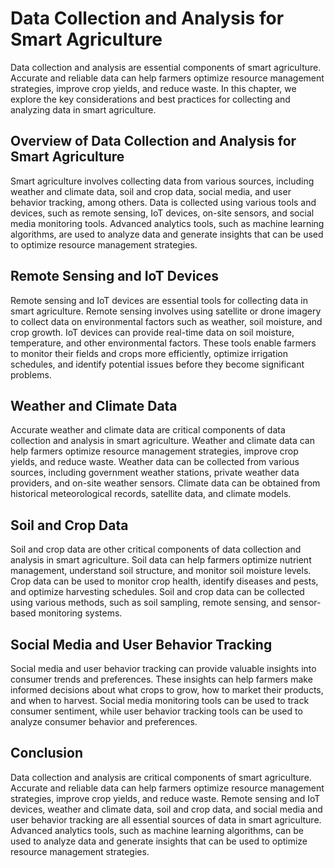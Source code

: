 Data Collection and Analysis for Smart Agriculture
==================================================

Data collection and analysis are essential components of smart agriculture. Accurate and reliable data can help farmers optimize resource management strategies, improve crop yields, and reduce waste. In this chapter, we explore the key considerations and best practices for collecting and analyzing data in smart agriculture.

Overview of Data Collection and Analysis for Smart Agriculture
--------------------------------------------------------------

Smart agriculture involves collecting data from various sources, including weather and climate data, soil and crop data, social media, and user behavior tracking, among others. Data is collected using various tools and devices, such as remote sensing, IoT devices, on-site sensors, and social media monitoring tools. Advanced analytics tools, such as machine learning algorithms, are used to analyze data and generate insights that can be used to optimize resource management strategies.

Remote Sensing and IoT Devices
------------------------------

Remote sensing and IoT devices are essential tools for collecting data in smart agriculture. Remote sensing involves using satellite or drone imagery to collect data on environmental factors such as weather, soil moisture, and crop growth. IoT devices can provide real-time data on soil moisture, temperature, and other environmental factors. These tools enable farmers to monitor their fields and crops more efficiently, optimize irrigation schedules, and identify potential issues before they become significant problems.

Weather and Climate Data
------------------------

Accurate weather and climate data are critical components of data collection and analysis in smart agriculture. Weather and climate data can help farmers optimize resource management strategies, improve crop yields, and reduce waste. Weather data can be collected from various sources, including government weather stations, private weather data providers, and on-site weather sensors. Climate data can be obtained from historical meteorological records, satellite data, and climate models.

Soil and Crop Data
------------------

Soil and crop data are other critical components of data collection and analysis in smart agriculture. Soil data can help farmers optimize nutrient management, understand soil structure, and monitor soil moisture levels. Crop data can be used to monitor crop health, identify diseases and pests, and optimize harvesting schedules. Soil and crop data can be collected using various methods, such as soil sampling, remote sensing, and sensor-based monitoring systems.

Social Media and User Behavior Tracking
---------------------------------------

Social media and user behavior tracking can provide valuable insights into consumer trends and preferences. These insights can help farmers make informed decisions about what crops to grow, how to market their products, and when to harvest. Social media monitoring tools can be used to track consumer sentiment, while user behavior tracking tools can be used to analyze consumer behavior and preferences.

Conclusion
----------

Data collection and analysis are critical components of smart agriculture. Accurate and reliable data can help farmers optimize resource management strategies, improve crop yields, and reduce waste. Remote sensing and IoT devices, weather and climate data, soil and crop data, and social media and user behavior tracking are all essential sources of data in smart agriculture. Advanced analytics tools, such as machine learning algorithms, can be used to analyze data and generate insights that can be used to optimize resource management strategies.
